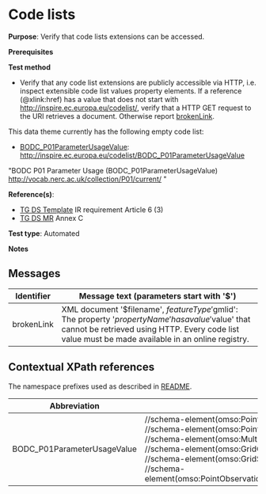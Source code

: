 # Code lists

**Purpose**: Verify that code lists extensions can be accessed.

**Prerequisites**

**Test method**

* Verify that any code list extensions are publicly accessible via HTTP, i.e. inspect extensible code list values property elements. If a reference (@xlink:href) has a value that does not start with http://inspire.ec.europa.eu/codelist/, verify that a HTTP GET request to the URI retrieves a document. Otherwise report [brokenLink](#brokenLink).

This data theme currently has the following empty code list:

* [BODC_P01ParameterUsageValue](#BODC_P01ParameterUsageValue): http://inspire.ec.europa.eu/codelist/BODC_P01ParameterUsageValue


"BODC P01 Parameter Usage (BODC_P01ParameterUsageValue)
http://vocab.nerc.ac.uk/collection/P01/current/ "


**Reference(s)**: 

* [TG DS Template](./README.md#ref_TG_DS_tmpl) IR requirement Article 6 (3)
* [TG DS MR](./README.md#ref_TG_DS_OF) Annex C

**Test type**: Automated

**Notes**


## Messages

Identifier  |  Message text (parameters start with '$')
---------------------------------------------------------- | -------------------------------------------------------------------------
brokenLink <a name="brokenLink"/>  |  XML document '$filename', $featureType '$gmlid': The property '$propertyName' has a value '$value' that cannot be retrieved using HTTP. Every code list value must be made available in an online registry. 

## Contextual XPath references

The namespace prefixes used as described in [README](./README.md#namespaces).

Abbreviation                                               |  XPath expression      |Multiplicity   |Voidable
---------------------------------------------------------- | -----------------------|---------------|---------------------------------
BODC_P01ParameterUsageValue <a name="BODC_P01ParameterUsageValue"></a> | //schema-element(omso:PointObservation)/om:observedProperty/@xlink:href <br> //schema-element(omso:PointTimeSeriesObservation)/om:observedProperty/@xlink:href <br> //schema-element(omso:MultiPointObservation)/om:observedProperty/@xlink:href <br> //schema-element(omso:GridObservation)/om:observedProperty/@xlink:href <br> //schema-element(omso:GridSeriesObservation)/om:observedProperty/@xlink:href <br> //schema-element(omso:PointObservationCollection)/omor:member/omso:PointObservation/om:observedProperty/@xlink:href  | 1 | Yes